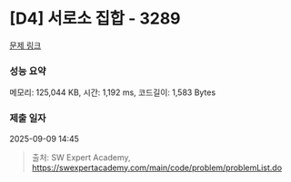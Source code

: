 # [D4] 서로소 집합 - 3289 

[문제 링크](https://swexpertacademy.com/main/code/problem/problemDetail.do?contestProbId=AWBJKA6qr2oDFAWr) 

### 성능 요약

메모리: 125,044 KB, 시간: 1,192 ms, 코드길이: 1,583 Bytes

### 제출 일자

2025-09-09 14:45



> 출처: SW Expert Academy, https://swexpertacademy.com/main/code/problem/problemList.do